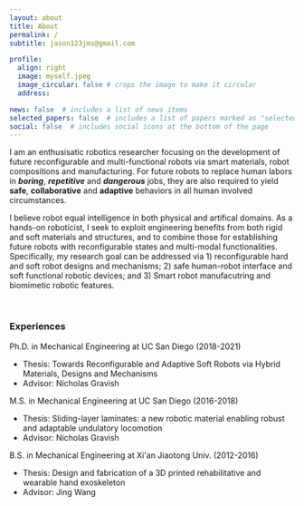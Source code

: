 ```yaml
---
layout: about
title: About
permalink: /
subtitle: jason123jms@gmail.com

profile:
  align: right
  image: myself.jpeg
  image_circular: false # crops the image to make it circular
  address: 

news: false  # includes a list of news items
selected_papers: false  # includes a list of papers marked as "selected={true}"
social: false  # includes social icons at the bottom of the page
---
```


I am an enthusisatic robotics researcher focusing on the development of future reconfigurable and multi-functional robots via smart materials, robot compositions and manufacturing. For future robots to replace human labors in **_boring_**, **_repetitive_** and **_dangerous_** jobs, they are also required to yield **safe**, **collaborative** and **adaptive** behaviors in all human involved circumstances. 

I believe robot equal intelligence in both physical and artifical domains. As a hands-on roboticist, I seek to exploit engineering benefits from both rigid and soft materials and structures, and to combine those for establishing future robots with reconfigurable states and multi-modal functionalities. Specifically, my research goal can be addressed via 1) reconfigurable hard and soft robot designs and mechanisms; 2) safe human-robot interface and soft functional robotic devices; and 3) Smart robot manufacutring and biomimetic robotic features. 

<br/>

### Experiences

Ph.D. in Mechanical Engineering at UC San Diego (2018-2021)
- Thesis: Towards Reconfigurable and Adaptive Soft Robots via Hybrid Materials, Designs and Mechanisms
- Advisor: Nicholas Gravish

M.S. in Mechanical Engineering at UC San Diego (2016-2018)
- Thesis: Sliding-layer laminates: a new robotic material enabling robust and adaptable undulatory locomotion
- Advisor: Nicholas Gravish

B.S. in Mechanical Engineering at Xi'an Jiaotong Univ. (2012-2016)
- Thesis: Design and fabrication of a 3D printed rehabilitative and wearable hand exoskeleton 
- Advisor: Jing Wang
